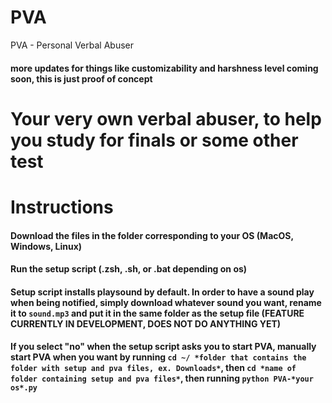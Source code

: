 # PVA
PVA - Personal Verbal Abuser
#### more updates for things like customizability and harshness level coming soon, this is just proof of concept
# Your very own verbal abuser, to help you study for finals or some other test
# Instructions
#### Download the files in the folder corresponding to your OS (MacOS, Windows, Linux)
#### Run the setup script (.zsh, .sh, or .bat depending on os)
#### Setup script installs playsound by default. In order to have a sound play when being notified, simply download whatever sound you want, rename it to `sound.mp3` and put it in the same folder as the setup file (FEATURE CURRENTLY IN DEVELOPMENT, DOES NOT DO ANYTHING YET)
#### If you select "no" when the setup script asks you to start PVA, manually start PVA when you want by running `cd ~/ *folder that contains the folder with setup and pva files, ex. Downloads*`, then `cd *name of folder containing setup and pva files*`, then running `python PVA-*your os*.py`

